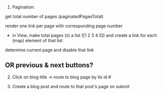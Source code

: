 1. Pagination:

get total number of pages (paginatedPagesTotal)

render one link per page with corresponding page number
- in View, make total pages (`5`) a list ([1 2 3 4 5]) and create a link for each (map) element of
  that list

determine current page and disable that link

OR previous & next buttons?
---------------------------------------------------------

2. Click on blog title -> route to blog page by its id #

3. Create a blog post and route to that post's page on submit
